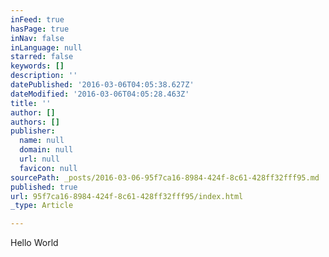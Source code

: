 ```yaml
---
inFeed: true
hasPage: true
inNav: false
inLanguage: null
starred: false
keywords: []
description: ''
datePublished: '2016-03-06T04:05:38.627Z'
dateModified: '2016-03-06T04:05:28.463Z'
title: ''
author: []
authors: []
publisher:
  name: null
  domain: null
  url: null
  favicon: null
sourcePath: _posts/2016-03-06-95f7ca16-8984-424f-8c61-428ff32fff95.md
published: true
url: 95f7ca16-8984-424f-8c61-428ff32fff95/index.html
_type: Article

---
```

Hello World
